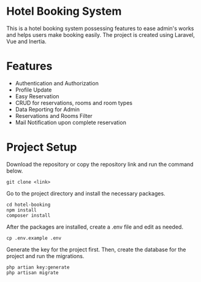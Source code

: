 # Hotel Booking System
This is a hotel booking system possessing features to ease admin's works and helps users make booking easily. 
The project is created using Laravel, Vue and Inertia. 

# Features
- Authentication and Authorization
- Profile Update
- Easy Reservation
- CRUD for reservations, rooms and room types
- Data Reporting for Admin
- Reservations and Rooms Filter
- Mail Notification upon complete reservation

# Project Setup
Download the repository or copy the repository link and run the command below.
```
git clone <link>
```

Go to the project directory and install the necessary packages. 
```
cd hotel-booking
npm install
composer install
```

After the packages are installed, create a .env file and edit as needed.
```
cp .env.example .env
```

Generate the key for the project first. Then, create the database for the project and run the migrations.
```
php artian key:generate 
php artisan migrate 
```
